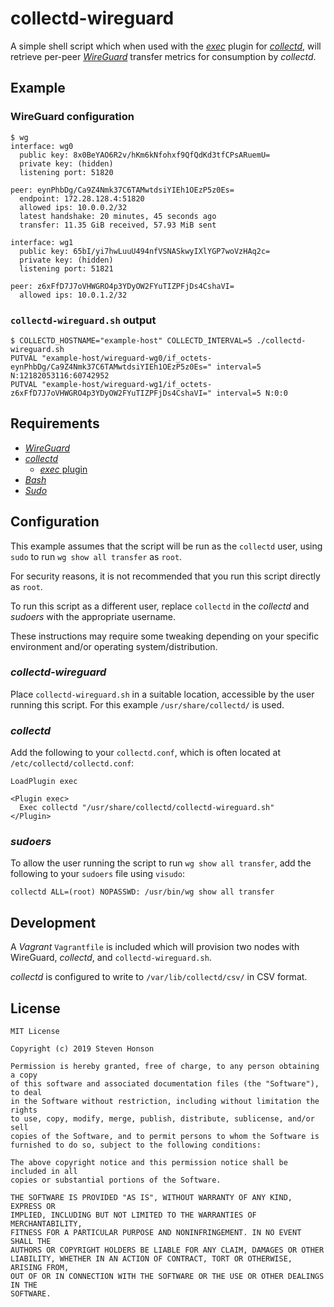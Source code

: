 # collectd-wireguard

A simple shell script which when used with the [_exec_](https://collectd.org/wiki/index.php/Plugin:Exec)
plugin for [_collectd_](https://collectd.org/), will retrieve per-peer [_WireGuard_](https://www.wireguard.com/)
transfer metrics for consumption by _collectd_.

## Example

### WireGuard configuration

```
$ wg
interface: wg0
  public key: 8x0BeYAO6R2v/hKm6kNfohxf9QfQdKd3tfCPsARuemU=
  private key: (hidden)
  listening port: 51820

peer: eynPhbDg/Ca9Z4Nmk37C6TAMwtdsiYIEh1OEzP5z0Es=
  endpoint: 172.28.128.4:51820
  allowed ips: 10.0.0.2/32
  latest handshake: 20 minutes, 45 seconds ago
  transfer: 11.35 GiB received, 57.93 MiB sent

interface: wg1
  public key: 65bI/yi7hwLuuU494nfVSNASkwyIXlYGP7woVzHAq2c=
  private key: (hidden)
  listening port: 51821

peer: z6xFfD7J7oVHWGRO4p3YDyOW2FYuTIZPFjDs4CshaVI=
  allowed ips: 10.0.1.2/32
```

### `collectd-wireguard.sh` output

```
$ COLLECTD_HOSTNAME="example-host" COLLECTD_INTERVAL=5 ./collectd-wireguard.sh
PUTVAL "example-host/wireguard-wg0/if_octets-eynPhbDg/Ca9Z4Nmk37C6TAMwtdsiYIEh1OEzP5z0Es=" interval=5 N:12182053116:60742952
PUTVAL "example-host/wireguard-wg1/if_octets-z6xFfD7J7oVHWGRO4p3YDyOW2FYuTIZPFjDs4CshaVI=" interval=5 N:0:0
```

## Requirements

- [_WireGuard_](https://www.wireguard.com/)
- [_collectd_](https://collectd.org/)
  - [_exec_ plugin](https://collectd.org/wiki/index.php/Plugin:Exec)
- [_Bash_](https://www.gnu.org/software/bash/)
- [_Sudo_](https://www.sudo.ws/)

## Configuration

This example assumes that the script will be run as the `collectd` user, using
`sudo` to run `wg show all transfer` as `root`.

For security reasons, it is not recommended that you run this script directly as
`root`.

To run this script as a different user, replace `collectd` in the _collectd_ and
_sudoers_ with the appropriate username.

These instructions may require some tweaking depending on your specific
environment and/or operating system/distribution.

### _collectd-wireguard_

Place `collectd-wireguard.sh` in a suitable location, accessible by the user
running this script. For this example `/usr/share/collectd/` is used.

### _collectd_

Add the following to your `collectd.conf`, which is often located at
`/etc/collectd/collectd.conf`:

```
LoadPlugin exec

<Plugin exec>
  Exec collectd "/usr/share/collectd/collectd-wireguard.sh"
</Plugin>
```

### _sudoers_

To allow the user running the script to run `wg show all transfer`, add the
following to your `sudoers` file using `visudo`:

```
collectd ALL=(root) NOPASSWD: /usr/bin/wg show all transfer
```

## Development

A _Vagrant_ `Vagrantfile` is included which will provision two nodes with
WireGuard, _collectd_, and `collectd-wireguard.sh`.

_collectd_ is configured to write to `/var/lib/collectd/csv/` in CSV format.

## License

```
MIT License

Copyright (c) 2019 Steven Honson

Permission is hereby granted, free of charge, to any person obtaining a copy
of this software and associated documentation files (the "Software"), to deal
in the Software without restriction, including without limitation the rights
to use, copy, modify, merge, publish, distribute, sublicense, and/or sell
copies of the Software, and to permit persons to whom the Software is
furnished to do so, subject to the following conditions:

The above copyright notice and this permission notice shall be included in all
copies or substantial portions of the Software.

THE SOFTWARE IS PROVIDED "AS IS", WITHOUT WARRANTY OF ANY KIND, EXPRESS OR
IMPLIED, INCLUDING BUT NOT LIMITED TO THE WARRANTIES OF MERCHANTABILITY,
FITNESS FOR A PARTICULAR PURPOSE AND NONINFRINGEMENT. IN NO EVENT SHALL THE
AUTHORS OR COPYRIGHT HOLDERS BE LIABLE FOR ANY CLAIM, DAMAGES OR OTHER
LIABILITY, WHETHER IN AN ACTION OF CONTRACT, TORT OR OTHERWISE, ARISING FROM,
OUT OF OR IN CONNECTION WITH THE SOFTWARE OR THE USE OR OTHER DEALINGS IN THE
SOFTWARE.
```


